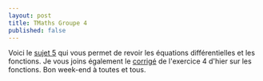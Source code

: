 ```yaml
---
layout: post
title: TMaths Groupe 4
published: false
---
```


Voici le [sujet 5](https://github.com/raveluz/raveluz.github.io/blob/master/pdf/Jour5.pdf) qui vous permet de revoir les équations différentielles et les fonctions. 
Je vous joins également le [corrigé](https://github.com/raveluz/raveluz.github.io/blob/master/pdf/Correction.Jour4.pdf) de l'exercice 4 d'hier sur les fonctions.
Bon week-end à toutes et tous.

